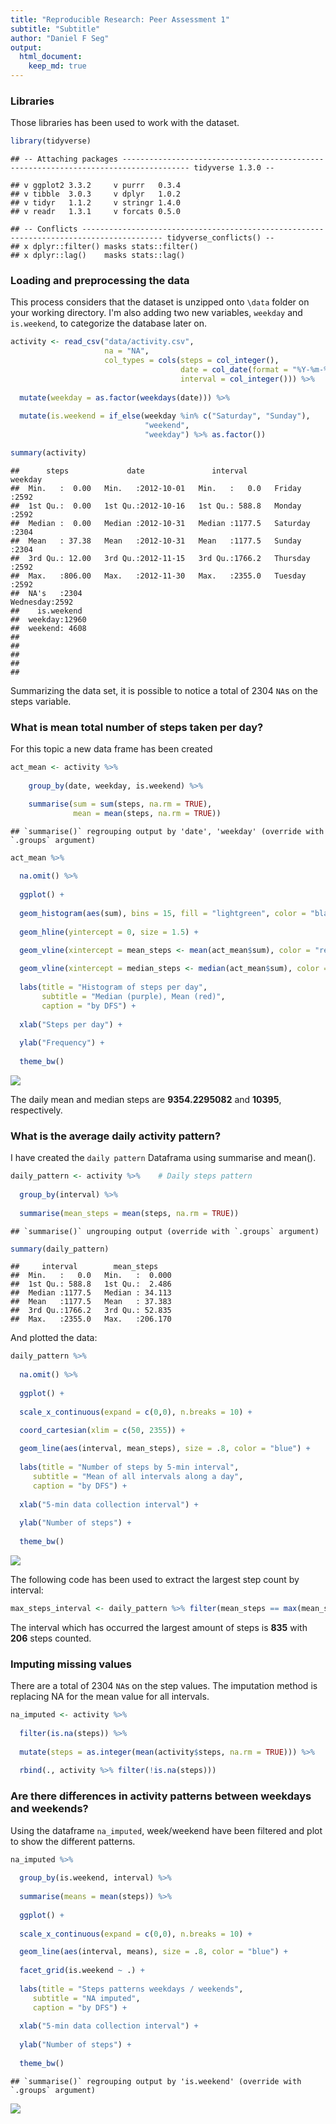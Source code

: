 ```yaml
---
title: "Reproducible Research: Peer Assessment 1"
subtitle: "Subtitle"
author: "Daniel F Seg"
output: 
  html_document:
    keep_md: true
---
```




### **Libraries**

Those libraries has been used to work with the dataset.


```r
library(tidyverse)
```

```
## -- Attaching packages ------------------------------------------------------------------------------------- tidyverse 1.3.0 --
```

```
## v ggplot2 3.3.2     v purrr   0.3.4
## v tibble  3.0.3     v dplyr   1.0.2
## v tidyr   1.1.2     v stringr 1.4.0
## v readr   1.3.1     v forcats 0.5.0
```

```
## -- Conflicts ---------------------------------------------------------------------------------------- tidyverse_conflicts() --
## x dplyr::filter() masks stats::filter()
## x dplyr::lag()    masks stats::lag()
```

### **Loading and preprocessing the data**

This process considers that the dataset is unzipped onto `\data` folder on your working directory. I'm also adding two new variables, `weekday` and `is.weekend`, to categorize the database later on.


```r
activity <- read_csv("data/activity.csv", 
                     na = "NA",
                     col_types = cols(steps = col_integer(), 
                                      date = col_date(format = "%Y-%m-%d"), 
                                      interval = col_integer())) %>%
  
  mutate(weekday = as.factor(weekdays(date))) %>%
  
  mutate(is.weekend = if_else(weekday %in% c("Saturday", "Sunday"), 
                              "weekend", 
                              "weekday") %>% as.factor())

summary(activity)
```

```
##      steps             date               interval           weekday    
##  Min.   :  0.00   Min.   :2012-10-01   Min.   :   0.0   Friday   :2592  
##  1st Qu.:  0.00   1st Qu.:2012-10-16   1st Qu.: 588.8   Monday   :2592  
##  Median :  0.00   Median :2012-10-31   Median :1177.5   Saturday :2304  
##  Mean   : 37.38   Mean   :2012-10-31   Mean   :1177.5   Sunday   :2304  
##  3rd Qu.: 12.00   3rd Qu.:2012-11-15   3rd Qu.:1766.2   Thursday :2592  
##  Max.   :806.00   Max.   :2012-11-30   Max.   :2355.0   Tuesday  :2592  
##  NA's   :2304                                           Wednesday:2592  
##    is.weekend   
##  weekday:12960  
##  weekend: 4608  
##                 
##                 
##                 
##                 
## 
```



Summarizing the data set, it is possible to notice a total of 2304 `NA`s on the steps variable.


### **What is mean total number of steps taken per day?**

For this topic a new data frame has been created


```r
act_mean <- activity %>%
    
    group_by(date, weekday, is.weekend) %>%

    summarise(sum = sum(steps, na.rm = TRUE), 
              mean = mean(steps, na.rm = TRUE))
```

```
## `summarise()` regrouping output by 'date', 'weekday' (override with `.groups` argument)
```

```r
act_mean %>%
  
  na.omit() %>%
  
  ggplot() +
  
  geom_histogram(aes(sum), bins = 15, fill = "lightgreen", color = "black") + 
  
  geom_hline(yintercept = 0, size = 1.5) +
  
  geom_vline(xintercept = mean_steps <- mean(act_mean$sum), color = "red", size = 1) +

  geom_vline(xintercept = median_steps <- median(act_mean$sum), color = "purple", size = 1) + 
  
  labs(title = "Histogram of steps per day",
       subtitle = "Median (purple), Mean (red)",
       caption = "by DFS") +
  
  xlab("Steps per day") +
  
  ylab("Frequency") +
  
  theme_bw()
```

![](general_script_markdown_files/figure-html/mean-1.png)<!-- -->
  
The daily mean and median steps are **9354.2295082** and **10395**, respectively.
  
### **What is the average daily activity pattern?**  
  
  I have created the `daily pattern` Dataframa using summarise and mean().  
  


```r
daily_pattern <- activity %>%    # Daily steps pattern
  
  group_by(interval) %>%
  
  summarise(mean_steps = mean(steps, na.rm = TRUE))
```

```
## `summarise()` ungrouping output (override with `.groups` argument)
```

```r
summary(daily_pattern)
```

```
##     interval        mean_steps     
##  Min.   :   0.0   Min.   :  0.000  
##  1st Qu.: 588.8   1st Qu.:  2.486  
##  Median :1177.5   Median : 34.113  
##  Mean   :1177.5   Mean   : 37.383  
##  3rd Qu.:1766.2   3rd Qu.: 52.835  
##  Max.   :2355.0   Max.   :206.170
```

  And plotted the data:


```r
daily_pattern %>%
  
  na.omit() %>%
  
  ggplot() +
  
  scale_x_continuous(expand = c(0,0), n.breaks = 10) +

  coord_cartesian(xlim = c(50, 2355)) + 
  
  geom_line(aes(interval, mean_steps), size = .8, color = "blue") + 
  
  labs(title = "Number of steps by 5-min interval",
     subtitle = "Mean of all intervals along a day",
     caption = "by DFS") +
  
  xlab("5-min data collection interval") +
  
  ylab("Number of steps") +
  
  theme_bw()
```

![](general_script_markdown_files/figure-html/daily-1.png)<!-- -->


The following code has been used to extract the largest step count by interval:


```r
max_steps_interval <- daily_pattern %>% filter(mean_steps == max(mean_steps))
```

The interval which has occurred the largest amount of steps is **835** with **206** steps counted.


### **Imputing missing values**

There are a total of 2304 `NA`s on the step values. The imputation method is replacing NA for the mean value for all intervals.


```r
na_imputed <- activity %>%
  
  filter(is.na(steps)) %>%
  
  mutate(steps = as.integer(mean(activity$steps, na.rm = TRUE))) %>%
  
  rbind(., activity %>% filter(!is.na(steps)))
```

### **Are there differences in activity patterns between weekdays and weekends?**

Using the dataframe `na_imputed`, week/weekend have been filtered and plot to show the different patterns.


```r
na_imputed %>%
  
  group_by(is.weekend, interval) %>%
  
  summarise(means = mean(steps)) %>%
  
  ggplot() +
  
  scale_x_continuous(expand = c(0,0), n.breaks = 10) +

  geom_line(aes(interval, means), size = .8, color = "blue") + 
  
  facet_grid(is.weekend ~ .) +
  
  labs(title = "Steps patterns weekdays / weekends",
     subtitle = "NA imputed",
     caption = "by DFS") +
  
  xlab("5-min data collection interval") +
  
  ylab("Number of steps") +
  
  theme_bw()
```

```
## `summarise()` regrouping output by 'is.weekend' (override with `.groups` argument)
```

![](general_script_markdown_files/figure-html/weekends_plot-1.png)<!-- -->



